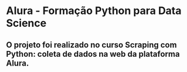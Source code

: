 # Alura  - Formação Python para Data Science 
## O projeto foi realizado no curso Scraping com Python: coleta de dados na web da plataforma Alura.
